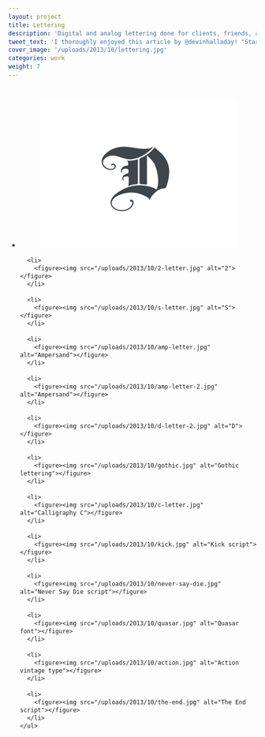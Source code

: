 ```yaml
---
layout: project
title: Lettering
description: 'Digital and analog lettering done for clients, friends, and studio projects.'
tweet_text: 'I thoroughly enjoyed this article by @devinhalladay! "Starting Fresh":'
cover_image: '/uploads/2013/10/lettering.jpg'
categories: work
weight: 7
---
```

  </div>
</div>

<div class="row">
  <div class="large-12 small-11 small-centered large-centered columns" id="content">
    <ul class="small-block-grid-1 large-block-grid-3">
      <li>
        <figure><img src="/uploads/2013/10/d-letter.jpg" alt="D"></figure>
      </li>

      <li>
        <figure><img src="/uploads/2013/10/2-letter.jpg" alt="2"></figure>
      </li>

      <li>
        <figure><img src="/uploads/2013/10/s-letter.jpg" alt="S"></figure>
      </li>

      <li>
        <figure><img src="/uploads/2013/10/amp-letter.jpg" alt="Ampersand"></figure>
      </li>

      <li>
        <figure><img src="/uploads/2013/10/amp-letter-2.jpg" alt="Ampersand"></figure>
      </li>

      <li>
        <figure><img src="/uploads/2013/10/d-letter-2.jpg" alt="D"></figure>
      </li>

      <li>
        <figure><img src="/uploads/2013/10/gothic.jpg" alt="Gothic lettering"></figure>
      </li>

      <li>
        <figure><img src="/uploads/2013/10/c-letter.jpg" alt="Calligraphy C"></figure>
      </li>

      <li>
        <figure><img src="/uploads/2013/10/kick.jpg" alt="Kick script"></figure>
      </li>

      <li>
        <figure><img src="/uploads/2013/10/never-say-die.jpg" alt="Never Say Die script"></figure>
      </li>

      <li>
        <figure><img src="/uploads/2013/10/quasar.jpg" alt="Quasar font"></figure>
      </li>

      <li>
        <figure><img src="/uploads/2013/10/action.jpg" alt="Action vintage type"></figure>
      </li>

      <li>
        <figure><img src="/uploads/2013/10/the-end.jpg" alt="The End script"></figure>
      </li>
    </ul>
  </div>
</div>

<div class="row">
  <div class="large-8 small-11 small-centered large-centered columns" id="content">